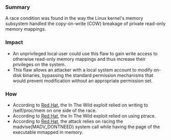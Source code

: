 ### Summary
A race condition was found in the way the Linux kernel's memory subsystem handled the copy-on-write (COW) breakage of private read-only memory mappings.

### Impact
* An unprivileged local user could use this flaw to gain write access to otherwise read-only memory mappings and thus increase their privileges on the system.
* This flaw allows an attacker with a local system account to modify on-disk binaries, bypassing the standard permission mechanisms that would prevent modification without an appropriate permission set. 

### How
* According to [Red Hat](https://bugzilla.redhat.com/show_bug.cgi?id=1384344#c16), the In The Wild exploit relied on writing to /self/proc/mem on one side of the race.
* According to [Red Hat](https://bugzilla.redhat.com/show_bug.cgi?id=1384344#c13), the In The Wild exploit relied on using ptrace.
* According to [Red Hat](https://access.redhat.com/security/vulnerabilities/2706661), the attack relies on racing the madvise(MADV_DONTNEED) system call while having the page of the executable mmapped in memory.